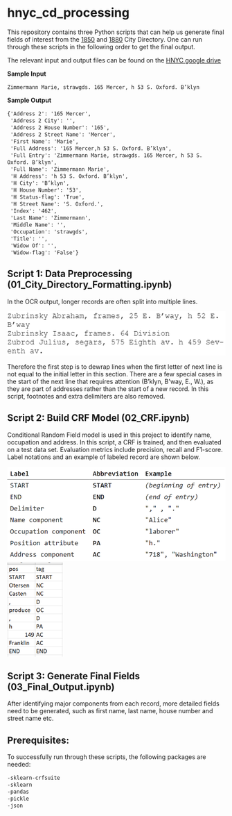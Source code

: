 # hnyc_cd_processing

This repository contains three Python scripts that can help us generate final fields of interest from the [1850](input/1850) and [1880](input/1880) City Directory. One can run through these scripts in the following order to get the final output.

The relevant input and output files can be found on the [HNYC google drive](https://drive.google.com/drive/u/1/folders/1sEB2Tem9t7ZMNK24jTNZxtPQ2CN1ObPI)

**Sample Input**

```
Zimmermann Marie, strawgds. 165 Mercer, h 53 S. Oxford. B’klyn
```

**Sample Output**

```
{'Address 2': '165 Mercer',
 'Address 2 City': '',
 'Address 2 House Number': '165',
 'Address 2 Street Name': 'Mercer',
 'First Name': 'Marie',
 'Full Address': '165 Mercer,h 53 S. Oxford. B’klyn',
 'Full Entry': 'Zimmermann Marie, strawgds. 165 Mercer, h 53 S. Oxford. B’klyn',
 'Full Name': 'Zimmermann Marie',
 'H Address': 'h 53 S. Oxford. B’klyn',
 'H City': 'B’klyn',
 'H House Number': '53',
 'H Status-flag': 'True',
 'H Street Name': 'S. Oxford.',
 'Index': '462',
 'Last Name': 'Zimmermann',
 'Middle Name': '',
 'Occupation': 'strawgds',
 'Title': '',
 'Widow Of': '',
 'Widow-flag': 'False'}
```

## Script 1: Data Preprocessing (01_City_Directory_Formatting.ipynb)

In the OCR output, longer records are often split into multiple lines. 

<img src="https://github.com/CenterForSpatialResearch/hnyc_cd_processing/blob/master/image_1.PNG" width="512">

Therefore the first step is to dewrap lines when the first letter of next line is not equal to the initial letter in this section. There are a few special cases in the start of the next line that requires attention (B’klyn, B'way, E., W.), as they are part of addresses rather than the start of a new record. In this script, footnotes and extra delimiters are also removed.

## Script 2: Build CRF Model (02_CRF.ipynb)

Conditional Random Field model is used in this project to identify name, occupation and address. In this script, a CRF is trained, and then evaluated on a test data set. Evaluation metrics include precision, recall and F1-score. Label notations and an example of labeled record are shown below.

<p float="left">
  <img src="https://github.com/CenterForSpatialResearch/hnyc_cd_processing/blob/master/label_notation.PNG" width="512">
  <img src="https://github.com/CenterForSpatialResearch/hnyc_cd_processing/blob/master/record_label.PNG" width="128">
<p>
  
## Script 3: Generate Final Fields (03_Final_Output.ipynb)
After identifying major components from each record, more detailed fields need to be generated, such as first name, last name, house number and street name etc.

## Prerequisites:
To successfully run through these scripts, the following packages are needed:

```
-sklearn-crfsuite
-sklearn
-pandas
-pickle
-json
```
